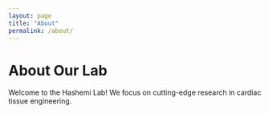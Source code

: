 ```yaml
---
layout: page
title: "About"
permalink: /about/
---
```


# About Our Lab

Welcome to the Hashemi Lab! We focus on cutting-edge research in cardiac tissue engineering.
